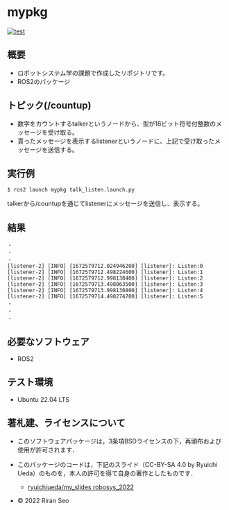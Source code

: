 # mypkg
[![test](https://github.com/lilanlaiwei/mypkg/actions/workflows/test.yml/badge.svg)](https://github.com/lilanlaiwei/mypkg/actions/workflows/test.yml)

## 概要
* ロボットシステム学の課題で作成したリポジトリです。
* ROS2のパッケージ

## トピック(/countup)
* 数字をカウントするtalkerというノードから、型が16ビット符号付整数のメッセージを受け取る。
* 貰ったメッセージを表示するlistenerというノードに、上記で受け取ったメッセージを送信する。


## 実行例
```
$ ros2 launch mypkg talk_listen.launch.py
```
talkerから/countupを通じてlistenerにメッセージを送信し、表示する。

## 結果
```
・
・
・
[listener-2] [INFO] [1672579712.024946200] [listener]: Listen:0
[listener-2] [INFO] [1672579712.498224600] [listener]: Listen:1
[listener-2] [INFO] [1672579712.998138400] [listener]: Listen:2
[listener-2] [INFO] [1672579713.498063500] [listener]: Listen:3
[listener-2] [INFO] [1672579713.998130800] [listener]: Listen:4
[listener-2] [INFO] [1672579714.498274700] [listener]: Listen:5
・
・
・
```

## 必要なソフトウェア
* ROS2
## テスト環境
* Ubuntu 22.04 LTS
                       
## 著札建、ライセンスについて                                               
* このソフトウェアパッケージは，3条項BSDライセンスの下，再頒布および使用が許可されます．
* このパッケージのコードは，下記のスライド（CC-BY-SA 4.0 by Ryuichi Ueda）のものを，本人の許可を得て自身の著作としたものです．
	* [ryuichiueda/my_slides robosys_2022](https://github.com/ryuichiueda/my_slides/tree/master/robosys_2022)

* © 2022 Riran Seo
